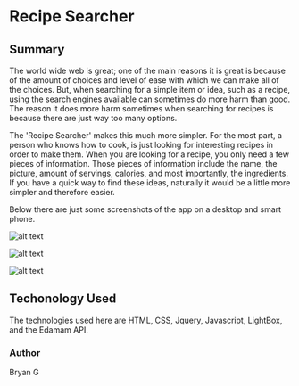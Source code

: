 # Recipe Searcher

## Summary 

The world wide web is great; one of the main reasons it is great is because of the amount of choices and level of ease with which we 
can make all of the choices. But, when searching for a simple item or idea, such as a recipe, using the search engines available can 
sometimes do more harm than good. The reason it does more harm sometimes when searching for recipes is because there are just way too 
many options. 

The 'Recipe Searcher' makes this much more simpler. For the most part, a person who knows how to cook, is just looking for interesting
recipes in order to make them. When you are looking for a recipe, you only need a few pieces of information. Those pieces of information 
include the name, the picture, amount of servings, calories, and most importantly, the ingredients. If you have a quick way to find
these ideas, naturally it would be a little more simpler and therefore easier. 

Below there are just some screenshots of the app on a desktop and smart phone. 

![alt text](https://github.com/bryg217/recipe-searcher/blob/master/screenshots/Screenshot%20(102).png)

![alt text](https://github.com/bryg217/recipe-searcher/blob/master/screenshots/Screenshot%20(103).png)

![alt text](https://github.com/bryg217/recipe-searcher/blob/master/screenshots/mobile-search.png)

## Techonology Used

The technologies used here are HTML, CSS, Jquery, Javascript, LightBox, and the Edamam API. 

### Author

Bryan G

